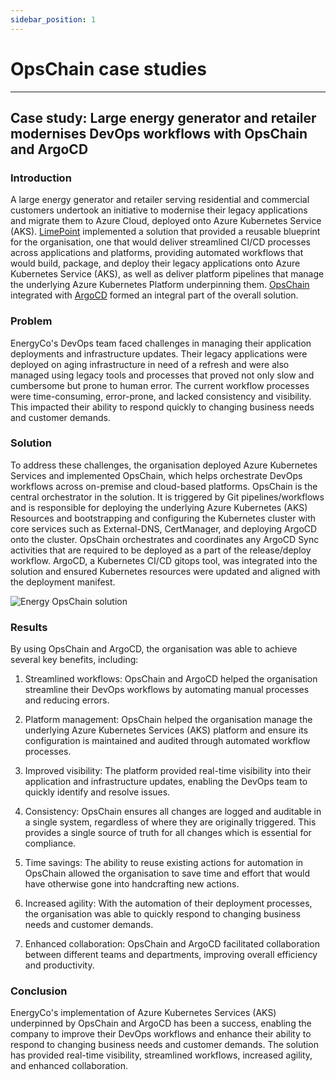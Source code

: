 ```yaml
---
sidebar_position: 1
---
```


# OpsChain case studies

---

## Case study: Large energy generator and retailer modernises DevOps workflows with OpsChain and ArgoCD

### Introduction

A large energy generator and retailer serving residential and commercial customers undertook an initiative to modernise their legacy applications and migrate them to Azure Cloud, deployed onto Azure Kubernetes Service (AKS). [LimePoint](https://www.limepoint.com) implemented a solution that provided a reusable blueprint for the organisation, one that would deliver streamlined CI/CD processes across applications and platforms, providing automated workflows that would build, package, and deploy their legacy applications onto Azure Kubernetes Service (AKS), as well as deliver platform pipelines that manage the underlying Azure Kubernetes Platform underpinning them. [OpsChain](https://opschain.io) integrated with [ArgoCD](https://argo-cd.readthedocs.io/en/stable) formed an integral part of the overall solution.

### Problem

EnergyCo's DevOps team faced challenges in managing their application deployments and infrastructure updates. Their legacy applications were deployed on aging infrastructure in need of a refresh and were also managed using legacy tools and processes that proved not only slow and cumbersome but prone to human error. The current workflow processes were time-consuming, error-prone, and lacked consistency and visibility. This impacted their ability to respond quickly to changing business needs and customer demands.

### Solution

To address these challenges, the organisation deployed Azure Kubernetes Services and implemented OpsChain, which helps orchestrate DevOps workflows across on-premise and cloud-based platforms. OpsChain is the central orchestrator in the solution. It is triggered by Git pipelines/workflows and is responsible for deploying the underlying Azure Kubernetes (AKS) Resources and bootstrapping and configuring the Kubernetes cluster with core services such as External-DNS, CertManager, and deploying ArgoCD onto the cluster. OpsChain orchestrates and coordinates any ArgoCD Sync activities that are required to be deployed as a part of the release/deploy workflow. ArgoCD, a Kubernetes CI/CD gitops tool, was integrated into the solution and ensured Kubernetes resources were updated and aligned with the deployment manifest.

![Energy OpsChain solution](/img/opschain-argocd-case-study.png)

### Results

By using OpsChain and ArgoCD, the organisation was able to achieve several key benefits, including:

1. Streamlined workflows: OpsChain and ArgoCD helped the organisation streamline their DevOps workflows by automating manual processes and reducing errors.

2. Platform management: OpsChain helped the organisation manage the underlying Azure Kubernetes Services (AKS) platform and ensure its configuration is maintained and audited through automated workflow processes.

3. Improved visibility: The platform provided real-time visibility into their application and infrastructure updates, enabling the DevOps team to quickly identify and resolve issues.

4. Consistency: OpsChain ensures all changes are logged and auditable in a single system, regardless of where they are originally triggered. This provides a single source of truth for all changes which is essential for compliance.

5. Time savings: The ability to reuse existing actions for automation in OpsChain allowed the organisation to save time and effort that would have otherwise gone into handcrafting new actions.

6. Increased agility: With the automation of their deployment processes, the organisation was able to quickly respond to changing business needs and customer demands.

7. Enhanced collaboration: OpsChain and ArgoCD facilitated collaboration between different teams and departments, improving overall efficiency and productivity.

### Conclusion

EnergyCo's implementation of Azure Kubernetes Services (AKS) underpinned by OpsChain and ArgoCD has been a success, enabling the company to improve their DevOps workflows and enhance their ability to respond to changing business needs and customer demands. The solution has provided real-time visibility, streamlined workflows, increased agility, and enhanced collaboration.
